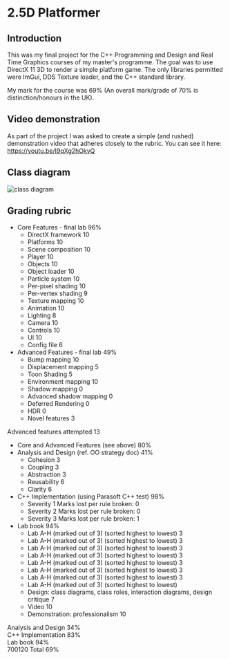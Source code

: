# 2.5D Platformer
## Introduction
This was my final project for the C++ Programming and Design and Real Time Graphics courses of my master's programme. The goal was to use DirectX 11 3D to render a simple platform game. The only libraries permitted were ImGui, DDS Texture loader, and the C++ standard library.  

My mark for the course was 69% (An overall mark/grade of 70% is distinction/honours in the UK).
## Video demonstration
As part of the project I was asked to create a simple (and rushed) demonstration video that adheres closely to the rubric. You can see it here: https://youtu.be/I9qXg2hOkvQ
## Class diagram
![class diagram](https://github.com/user-attachments/assets/64a98f07-2c8d-4fc3-81e8-b00dd3fa685c)
## Grading rubric
* Core Features - final lab	96%
    - DirectX framework	10
    - Platforms	10
    - Scene composition	10
    - Player	10
    - Objects	10
    - Object loader	10
    - Particle system	10
    - Per-pixel shading	10
    - Per-vertex shading	9
    - Texture mapping	10
    - Animation	10
    - Lighting	8
    - Camera	10
    - Controls	10
    - UI	10
    - Config file	6
* Advanced Features - final lab	49%
    - Bump mapping	10
    - Displacement mapping	5
    - Toon Shading	5
    - Environment mapping	10
    - Shadow mapping	0
    - Advanced shadow mapping	0
    - Deferred Rendering	0
    - HDR 	0
    - Novel features	3

Advanced features attempted	13
 
* Core and Advanced Features (see above)	80%
* Analysis and Design (ref. OO strategy doc)	41%
    - Cohesion	3
    - Coupling	3
    - Abstraction	3
    - Reusability	6
    - Clarity	6
* C++ Implementation (using Parasoft C++ test)	98%
    - Severity 1                         Marks lost per rule broken:	0
    - Severity 2                         Marks lost per rule broken:	0
    - Severity 3                         Marks lost per rule broken:	1
* Lab book	94%
    - Lab A-H (marked out of 3) (sorted highest to lowest)	3
    - Lab A-H (marked out of 3) (sorted highest to lowest)	3
    - Lab A-H (marked out of 3) (sorted highest to lowest)	3
    - Lab A-H (marked out of 3) (sorted highest to lowest)	3
    - Lab A-H (marked out of 3) (sorted highest to lowest)	3
    - Lab A-H (marked out of 3) (sorted highest to lowest)	3
    - Lab A-H (marked out of 3) (sorted highest to lowest)	3
    - Lab A-H (marked out of 3) (sorted highest to lowest)	 
    - Design: class diagrams, class roles, interaction diagrams, design critique	7
    - Video	10
    - Demonstration: professionalism	10
      
Analysis and Design	34%  
C++ Implementation	83%  
Lab book	94%  
700120 Total	69%
